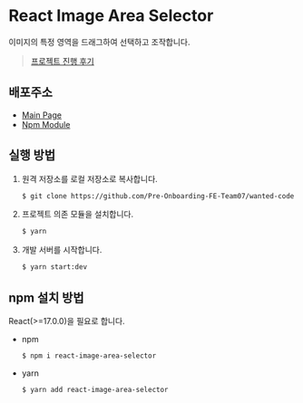 # React Image Area Selector

이미지의 특정 영역을 드래그하여 선택하고 조작합니다.

>[프로젝트 진행 후기](./project.md)

## 배포주소

- [Main Page](https://wanted-codestates-project-7-5-2.surge.sh)
- [Npm Module](https://www.npmjs.com/package/react-image-area-selector)

## 실행 방법

1. 원격 저장소를 로컬 저장소로 복사합니다.
   ```sh
   $ git clone https://github.com/Pre-Onboarding-FE-Team07/wanted-codestates-project-7-5-2.git
   ```

2. 프로젝트 의존 모듈을 설치합니다.
   ```sh
   $ yarn
   ```

3. 개발 서버를 시작합니다.
   ```sh
   $ yarn start:dev
   ```

## npm 설치 방법

React(>=17.0.0)을 필요로 합니다.

- npm
  ```sh
  $ npm i react-image-area-selector
  ```
- yarn
  ```sh
  $ yarn add react-image-area-selector
  ```
